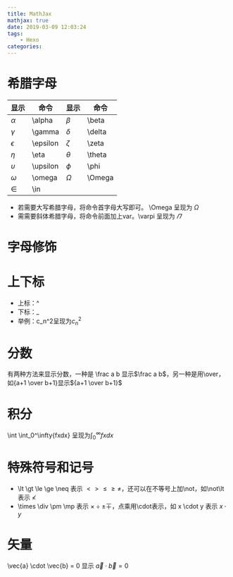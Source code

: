 ```yaml
---
title: MathJax
mathjax: true
date: 2019-03-09 12:03:24
tags:
    - Hexo
categories:
---
```


# 希腊字母

|显示|命令|显示|命令|
|--|--|--|--|
|$\alpha$   |\alpha     |$\beta$    |\beta  |
|$\gamma$   |\gamma     |$\delta$   |\delta |
|$\epsilon$ |\epsilon   |$\zeta$    |\zeta  |
|$\eta$     |\eta       |$\theta$   |\theta |
|$\upsilon$ |\upsilon   |$\phi$     |\phi   |
|$\omega$   |\omega     |$\Omega$   |\Omega |
|$\in$      |\in        |
- 若需要大写希腊字母，将命令首字母大写即可。 \Omega 呈现为 $\Omega$
- 需需要斜体希腊字母，将命令前面加上var。\varpi 呈现为 $\varPi$

# 字母修饰

# 上下标

- 上标：^
- 下标：_
- 举例：c_n^2呈现为$c_n^2$

# 分数

有两种方法来显示分数，一种是 \frac a b 显示$\frac a b$，另一种是用\over，如{a+1 \over b+1}显示${a+1 \over b+1}$

# 积分

\int
    \int_0^\infty{fxdx} 呈现为$\int_0^\infty{fxdx}$

# 特殊符号和记号

- \lt \gt \le \ge \neq 表示 $\lt \gt \le \ge \neq$，还可以在不等号上加\not，如\not\lt 表示 $\not\lt$
- \times \div \pm \mp 表示 $\times \div \pm \mp$，点乘用\cdot表示，如 x \cdot y 表示 $x \cdot y$

# 矢量

\vec{a} \cdot \vec{b} = 0 显示 $\vec{a} \cdot \vec{b} = 0$